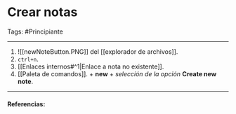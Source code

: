 # Crear notas
Tags: #Principiante

---

1. ![[newNoteButton.PNG]] del [[explorador de archivos]].
2. `ctrl+n`.
3. [[Enlaces internos#^1|Enlace a nota no existente]].
4. [[Paleta de comandos]]. + **new** + *selección de la opción* **Create new note**.

---

#### Referencias: